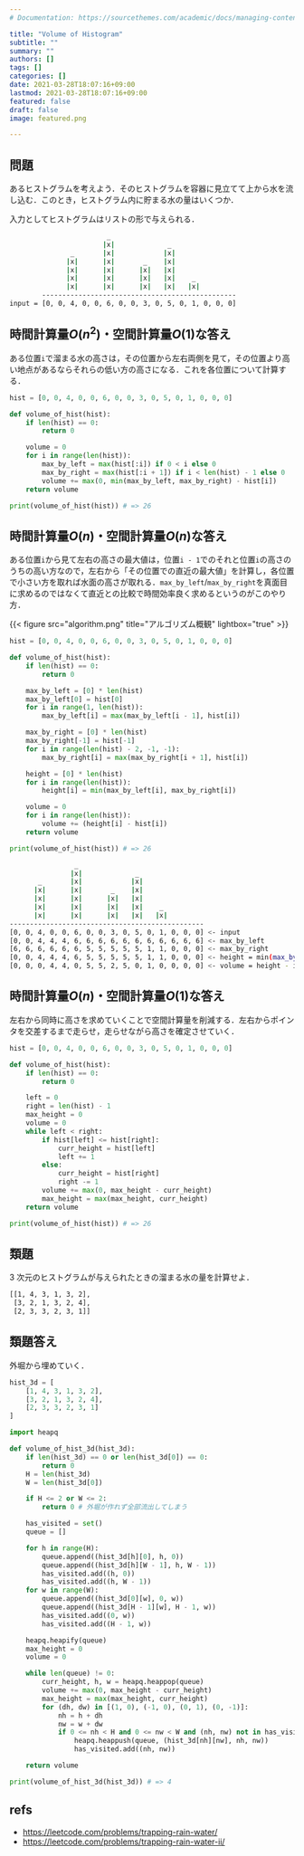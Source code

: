 ```yaml
---
# Documentation: https://sourcethemes.com/academic/docs/managing-content/

title: "Volume of Histogram"
subtitle: ""
summary: ""
authors: []
tags: []
categories: []
date: 2021-03-28T18:07:16+09:00
lastmod: 2021-03-28T18:07:16+09:00
featured: false
draft: false
image: featured.png

---
```


## 問題

あるヒストグラムを考えよう．そのヒストグラムを容器に見立てて上から水を流し込む．このとき，ヒストグラム内に貯まる水の量はいくつか．

入力としてヒストグラムはリストの形で与えられる．

```sh
                        _
                       |x|             _
               _       |x|            |x|
              |x|      |x|       _    |x|
              |x|      |x|      |x|   |x|
              |x|      |x|      |x|   |x|    _
              |x|      |x|      |x|   |x|   |x|
        ------------------------------------------------
input = [0, 0, 4, 0, 0, 6, 0, 0, 3, 0, 5, 0, 1, 0, 0, 0]
```

## 時間計算量$O(n^2)$・空間計算量$O(1)$な答え

ある位置`i`で溜まる水の高さは，その位置から左右両側を見て，その位置より高い地点があるならそれらの低い方の高さになる．これを各位置について計算する．

```python
hist = [0, 0, 4, 0, 0, 6, 0, 0, 3, 0, 5, 0, 1, 0, 0, 0]

def volume_of_hist(hist):
    if len(hist) == 0:
        return 0

    volume = 0
    for i in range(len(hist)):
        max_by_left = max(hist[:i]) if 0 < i else 0
        max_by_right = max(hist[:i + 1]) if i < len(hist) - 1 else 0
        volume += max(0, min(max_by_left, max_by_right) - hist[i])
    return volume

print(volume_of_hist(hist)) # => 26
```

## 時間計算量$O(n)$・空間計算量$O(n)$な答え

ある位置`i`から見て左右の高さの最大値は，位置`i - 1`でのそれと位置`i`の高さのうちの高い方なので，左右から「その位置での直近の最大値」を計算し，各位置で小さい方を取れば水面の高さが取れる．`max_by_left`/`max_by_right`を真面目に求めるのではなくて直近との比較で時間効率良く求めるというのがこのやり方．

{{< figure src="algorithm.png" title="アルゴリズム概観" lightbox="true" >}}

```python
hist = [0, 0, 4, 0, 0, 6, 0, 0, 3, 0, 5, 0, 1, 0, 0, 0]

def volume_of_hist(hist):
    if len(hist) == 0:
        return 0

    max_by_left = [0] * len(hist)
    max_by_left[0] = hist[0]
    for i in range(1, len(hist)):
        max_by_left[i] = max(max_by_left[i - 1], hist[i])

    max_by_right = [0] * len(hist)
    max_by_right[-1] = hist[-1]
    for i in range(len(hist) - 2, -1, -1):
        max_by_right[i] = max(max_by_right[i + 1], hist[i])

    height = [0] * len(hist)
    for i in range(len(hist)):
        height[i] = min(max_by_left[i], max_by_right[i])

    volume = 0
    for i in range(len(hist)):
        volume += (height[i] - hist[i])
    return volume

print(volume_of_hist(hist)) # => 26
```

```sh
                _
               |x|             _
       _       |x|            |x|
      |x|      |x|       _    |x|
      |x|      |x|      |x|   |x|
      |x|      |x|      |x|   |x|    _
      |x|      |x|      |x|   |x|   |x|
------------------------------------------------
[0, 0, 4, 0, 0, 6, 0, 0, 3, 0, 5, 0, 1, 0, 0, 0] <- input
[0, 0, 4, 4, 4, 6, 6, 6, 6, 6, 6, 6, 6, 6, 6, 6] <- max_by_left
[6, 6, 6, 6, 6, 6, 5, 5, 5, 5, 5, 1, 1, 0, 0, 0] <- max_by_right
[0, 0, 4, 4, 4, 6, 5, 5, 5, 5, 5, 1, 1, 0, 0, 0] <- height = min(max_by_left[i], max_by_right[i])
[0, 0, 0, 4, 4, 0, 5, 5, 2, 5, 0, 1, 0, 0, 0, 0] <- volume = height - input
```

## 時間計算量$O(n)$・空間計算量$O(1)$な答え

左右から同時に高さを求めていくことで空間計算量を削減する．左右からポインタを交差するまで走らせ，走らせながら高さを確定させていく．

```python
hist = [0, 0, 4, 0, 0, 6, 0, 0, 3, 0, 5, 0, 1, 0, 0, 0]

def volume_of_hist(hist):
    if len(hist) == 0:
        return 0

    left = 0
    right = len(hist) - 1
    max_height = 0
    volume = 0
    while left < right:
        if hist[left] <= hist[right]:
            curr_height = hist[left]
            left += 1
        else:
            curr_height = hist[right]
            right -= 1
        volume += max(0, max_height - curr_height)
        max_height = max(max_height, curr_height)
    return volume

print(volume_of_hist(hist)) # => 26
```

## 類題

3 次元のヒストグラムが与えられたときの溜まる水の量を計算せよ．

```sh
[[1, 4, 3, 1, 3, 2],
 [3, 2, 1, 3, 2, 4],
 [2, 3, 3, 2, 3, 1]]
```

## 類題答え

外堀から埋めていく．

```python
hist_3d = [
    [1, 4, 3, 1, 3, 2],
    [3, 2, 1, 3, 2, 4],
    [2, 3, 3, 2, 3, 1]
]

import heapq

def volume_of_hist_3d(hist_3d):
    if len(hist_3d) == 0 or len(hist_3d[0]) == 0:
        return 0
    H = len(hist_3d)
    W = len(hist_3d[0])

    if H <= 2 or W <= 2:
        return 0 # 外堀が作れず全部流出してしまう

    has_visited = set()
    queue = []

    for h in range(H):
        queue.append((hist_3d[h][0], h, 0))
        queue.append((hist_3d[h][W - 1], h, W - 1))
        has_visited.add((h, 0))
        has_visited.add((h, W - 1))
    for w in range(W):
        queue.append((hist_3d[0][w], 0, w))
        queue.append((hist_3d[H - 1][w], H - 1, w))
        has_visited.add((0, w))
        has_visited.add((H - 1, w))

    heapq.heapify(queue)
    max_height = 0
    volume = 0

    while len(queue) != 0:
        curr_height, h, w = heapq.heappop(queue)
        volume += max(0, max_height - curr_height)
        max_height = max(max_height, curr_height)
        for (dh, dw) in [(1, 0), (-1, 0), (0, 1), (0, -1)]:
            nh = h + dh
            nw = w + dw
            if 0 <= nh < H and 0 <= nw < W and (nh, nw) not in has_visited:
                heapq.heappush(queue, (hist_3d[nh][nw], nh, nw))
                has_visited.add((nh, nw))

    return volume

print(volume_of_hist_3d(hist_3d)) # => 4
```

## refs

- https://leetcode.com/problems/trapping-rain-water/
- https://leetcode.com/problems/trapping-rain-water-ii/
